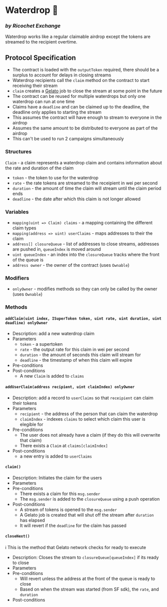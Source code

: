 # Waterdrop 🚰
### _by Ricochet Exchange_
Waterdrop works like a regular claimable airdrop except the tokens are streamed to the recipient overtime.

## Protocol Specification

* The contract is loaded with the `outputToken` required, there should be a surplus to account for delays in closing streams
* Waterdrop recipients call the `claim` method on the contract to start receiving their stream
* `claim` creates a [Gelato](https://www.gelato.network/) job to close the stream at some point in the future
* The contract can be reused for multiple waterdrops but only one waterdrop can run at one time
* Claims have a `deadline` and can be claimed up to the deadline, the deadline only applies to starting the stream
* This assumes the contract will have enough to stream to everyone in the airdrop
* Assumes the same amount to be distributed to everyone as part of the airdrop
* This can't be used to run 2 campaigns simultaneously

### Structures
`Claim` - a claim represents a waterdrop claim and contains information about the rate and duration of the claim
  - `token` - the token to use for the waterdrop
  - `rate` - the rate tokens are streamed to the receipient in wei per second
  - `duration` - the amount of time the claim will stream until the claim period ends
  - `deadline` - the date after which this claim is not longer allowed

### Variables
- `mapping(uint => Claim) claims` - a mapping containing the different claim types
- `mapping(address => uint) userClaims`  - maps addresses to their the claim
- `address[] closureQueue` - list of addresses to close streams, addresses are pushed in, `queueIndex` is moved around
- `uint queueIndex` - an index into the `closureQueue` tracks where the front of the queue is
- `address owner` - the owner of the contract (uses `Ownable`)

### Modifiers
- `onlyOwner` - modifies methods so they can only be called by the owner (uses `Ownable`)

### Methods
#### `addClaim(uint index, ISuperToken token, uint rate, uint duration, uint deadline) onlyOwner`
- Description: add a new waterdrop claim
- Parameters
  - `token` - a supertoken
  - `rate` - the output rate for this claim in wei per second
  - `duration` - the amount of seconds this claim will stream for
  - `deadline` - the timestamp of when this claim will expire
- Pre-conditions
- Post-conditions
  - A new `Claim` is added to `claims`


#### `addUserClaim(address recipient, uint claimIndex) onlyOwner`
- Description: add a record to `userClaims` so that `receipient` can claim their tokens
- Parameters
  - `recipient` - the address of the person that can claim the waterdrop
  - `claimIndex` - indexes `claims` to select which claim this user is elegible for
- Pre-conditions
  - The user does not already have a claim (if they do this will overwrite that claim)
  - There exists a `Claim` at `claims[claimIndex]`
- Post-conditions
  - a new entry is added to `userClaims`

#### `claim()`
- Description: Initiates the claim for the users
- Parameters
- Pre-conditions
  - There exists a claim for this `msg.sender`
  - The `msg.sender` is added to the `closureQueue` using a push operation
- Post-conditions
  - A stream of tokens is opened to the `msg.sender`
  - A Gelato job is created that will shut off the stream after `duration` has elapsed
  - It will revert if the `deadline` for the claim has passed

#### `closeNext()`
:information_source: This is the method that Gelato network checks for ready to execute
- Description: Closes the stream to `closureQueue[queueIndex]` if its ready to close
- Parameters
- Pre-conditions
  - Will revert unless the address at the front of the queue is ready to close
  - Based on when the stream was started (from SF sdk), the `rate`, and `duration`
- Post-conditions
